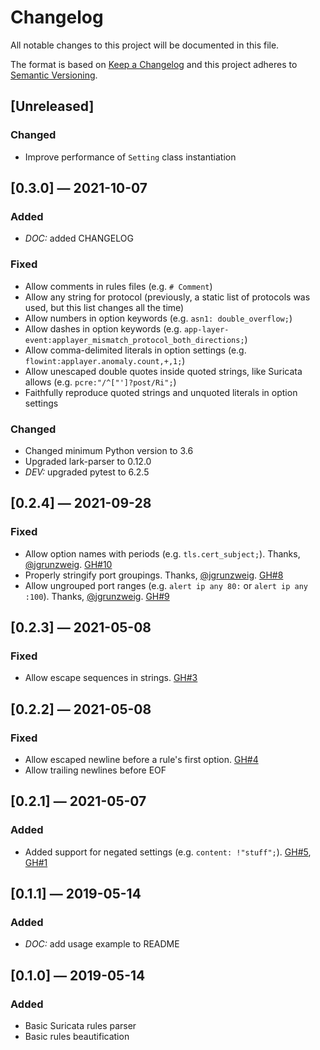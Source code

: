 # Changelog
All notable changes to this project will be documented in this file.

The format is based on [Keep a Changelog](http://keepachangelog.com/en/1.0.0/)
and this project adheres to [Semantic Versioning](http://semver.org/spec/v2.0.0.html).


## [Unreleased]
### Changed
 - Improve performance of `Setting` class instantiation


## [0.3.0] — 2021-10-07
### Added
 - _DOC:_ added CHANGELOG

### Fixed
 - Allow comments in rules files (e.g. `# Comment`)
 - Allow any string for protocol (previously, a static list of protocols was used, but this list changes all the time)
 - Allow numbers in option keywords (e.g. `asn1: double_overflow;`)
 - Allow dashes in option keywords (e.g. `app-layer-event:applayer_mismatch_protocol_both_directions;`)
 - Allow comma-delimited literals in option settings (e.g. `flowint:applayer.anomaly.count,+,1;`)
 - Allow unescaped double quotes inside quoted strings, like Suricata allows (e.g. `pcre:"/^["']?post/Ri";`)
 - Faithfully reproduce quoted strings and unquoted literals in option settings

### Changed
 - Changed minimum Python version to 3.6
 - Upgraded lark-parser to 0.12.0
 - _DEV:_ upgraded pytest to 6.2.5


## [0.2.4] — 2021-09-28
### Fixed
 - Allow option names with periods (e.g. `tls.cert_subject;`). Thanks, [@jgrunzweig](https://github.com/jgrunzweig). [GH#10](https://github.com/theY4Kman/parsuricata/issues/10)
 - Properly stringify port groupings. Thanks, [@jgrunzweig](https://github.com/jgrunzweig). [GH#8](https://github.com/theY4Kman/parsuricata/issues/8)
 - Allow ungrouped port ranges (e.g. `alert ip any 80:` or `alert ip any :100`). Thanks, [@jgrunzweig](https://github.com/jgrunzweig). [GH#9](https://github.com/theY4Kman/parsuricata/issues/9)


## [0.2.3] — 2021-05-08
### Fixed
 - Allow escape sequences in strings. [GH#3](https://github.com/theY4Kman/parsuricata/issues/3)


## [0.2.2] — 2021-05-08
### Fixed
 - Allow escaped newline before a rule's first option. [GH#4](https://github.com/theY4Kman/parsuricata/issues/4)
 - Allow trailing newlines before EOF


## [0.2.1] — 2021-05-07
### Added
 - Added support for negated settings (e.g. `content: !"stuff";`). [GH#5](https://github.com/theY4Kman/parsuricata/issues/5), [GH#1](https://github.com/theY4Kman/parsuricata/issues/1)


## [0.1.1] — 2019-05-14
### Added
 - _DOC:_ add usage example to README


## [0.1.0] — 2019-05-14
### Added
 - Basic Suricata rules parser
 - Basic rules beautification
